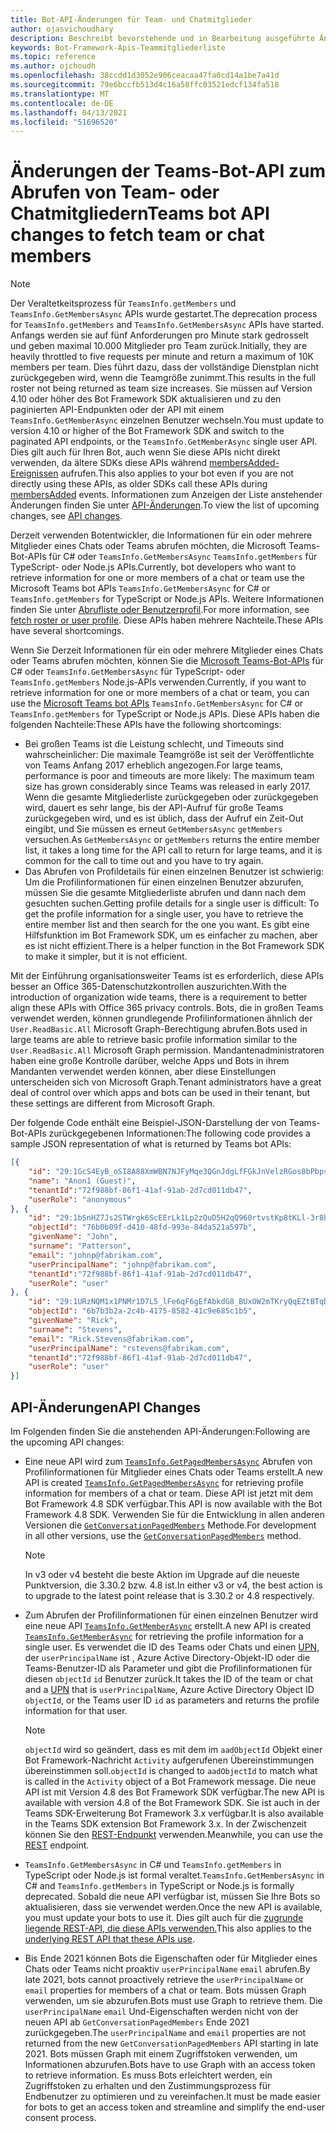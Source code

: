 ```yaml
---
title: Bot-API-Änderungen für Team- und Chatmitglieder
author: ojasvichoudhary
description: Beschreibt bevorstehende und in Bearbeitung ausgeführte Änderungen an den Bot-APIs, die zum Abrufen von Mitgliedern von Teams und Chats verwendet werden.
keywords: Bot-Framework-Apis-Teammitgliederliste
ms.topic: reference
ms.author: ojchoudh
ms.openlocfilehash: 38ccdd1d3052e906ceacaa47fa0cd14a1be7a41d
ms.sourcegitcommit: 79e6bccfb513d4c16a58ffc03521edcf134fa518
ms.translationtype: MT
ms.contentlocale: de-DE
ms.lasthandoff: 04/13/2021
ms.locfileid: "51696520"
---
```

# <a name="teams-bot-api-changes-to-fetch-team-or-chat-members"></a><span data-ttu-id="aad69-104">Änderungen der Teams-Bot-API zum Abrufen von Team- oder Chatmitgliedern</span><span class="sxs-lookup"><span data-stu-id="aad69-104">Teams bot API changes to fetch team or chat members</span></span>

>[!NOTE]
> <span data-ttu-id="aad69-105">Der Veraltetkeitsprozess für `TeamsInfo.getMembers` und `TeamsInfo.GetMembersAsync` APIs wurde gestartet.</span><span class="sxs-lookup"><span data-stu-id="aad69-105">The deprecation process for `TeamsInfo.getMembers` and `TeamsInfo.GetMembersAsync` APIs have started.</span></span> <span data-ttu-id="aad69-106">Anfangs werden sie auf fünf Anforderungen pro Minute stark gedrosselt und geben maximal 10.000 Mitglieder pro Team zurück.</span><span class="sxs-lookup"><span data-stu-id="aad69-106">Initially, they are heavily throttled to five requests per minute and return a maximum of 10K members per team.</span></span> <span data-ttu-id="aad69-107">Dies führt dazu, dass der vollständige Dienstplan nicht zurückgegeben wird, wenn die Teamgröße zunimmt.</span><span class="sxs-lookup"><span data-stu-id="aad69-107">This results in the full roster not being returned as team size increases.</span></span>
> <span data-ttu-id="aad69-108">Sie müssen auf Version 4.10 oder höher des Bot Framework SDK aktualisieren und zu den paginierten API-Endpunkten oder der API mit einem `TeamsInfo.GetMemberAsync` einzelnen Benutzer wechseln.</span><span class="sxs-lookup"><span data-stu-id="aad69-108">You must update to version 4.10 or higher of the Bot Framework SDK and switch to the paginated API endpoints, or the `TeamsInfo.GetMemberAsync` single user API.</span></span> <span data-ttu-id="aad69-109">Dies gilt auch für Ihren Bot, auch wenn Sie diese APIs nicht direkt verwenden, da ältere SDKs diese APIs während [membersAdded-Ereignissen](../bots/how-to/conversations/subscribe-to-conversation-events.md#team-members-added) aufrufen.</span><span class="sxs-lookup"><span data-stu-id="aad69-109">This also applies to your bot even if you are not directly using these APIs, as older SDKs call these APIs during [membersAdded](../bots/how-to/conversations/subscribe-to-conversation-events.md#team-members-added) events.</span></span> <span data-ttu-id="aad69-110">Informationen zum Anzeigen der Liste anstehender Änderungen finden Sie unter [API-Änderungen](team-chat-member-api-changes.md#api-changes).</span><span class="sxs-lookup"><span data-stu-id="aad69-110">To view the list of upcoming changes, see [API changes](team-chat-member-api-changes.md#api-changes).</span></span> 

<span data-ttu-id="aad69-111">Derzeit verwenden Botentwickler, die Informationen für ein oder mehrere Mitglieder eines Chats oder Teams abrufen möchten, die Microsoft Teams-Bot-APIs für C# oder `TeamsInfo.GetMembersAsync` `TeamsInfo.getMembers` für TypeScript- oder Node.js APIs.</span><span class="sxs-lookup"><span data-stu-id="aad69-111">Currently, bot developers who want to retrieve information for one or more members of a chat or team use the Microsoft Teams bot APIs `TeamsInfo.GetMembersAsync` for C# or `TeamsInfo.getMembers` for TypeScript or Node.js APIs.</span></span> <span data-ttu-id="aad69-112">Weitere Informationen finden Sie unter [Abrufliste oder Benutzerprofil](../bots/how-to/get-teams-context.md#fetch-the-roster-or-user-profile).</span><span class="sxs-lookup"><span data-stu-id="aad69-112">For more information, see [fetch roster or user profile](../bots/how-to/get-teams-context.md#fetch-the-roster-or-user-profile).</span></span> <span data-ttu-id="aad69-113">Diese APIs haben mehrere Nachteile.</span><span class="sxs-lookup"><span data-stu-id="aad69-113">These APIs have several shortcomings.</span></span>

<span data-ttu-id="aad69-114">Wenn Sie Derzeit Informationen für ein oder mehrere Mitglieder eines Chats oder Teams abrufen möchten, können Sie die [Microsoft Teams-Bot-APIs](https://docs.microsoft.com/microsoftteams/platform/bots/how-to/get-teams-context?tabs=dotnet#fetch-the-roster-or-user-profile) für C# oder `TeamsInfo.GetMembersAsync` für TypeScript- oder `TeamsInfo.getMembers` Node.js-APIs verwenden.</span><span class="sxs-lookup"><span data-stu-id="aad69-114">Currently, if you want to retrieve information for one or more members of a chat or team, you can use the [Microsoft Teams bot APIs](https://docs.microsoft.com/microsoftteams/platform/bots/how-to/get-teams-context?tabs=dotnet#fetch-the-roster-or-user-profile) `TeamsInfo.GetMembersAsync` for C# or `TeamsInfo.getMembers` for TypeScript or Node.js APIs.</span></span> <span data-ttu-id="aad69-115">Diese APIs haben die folgenden Nachteile:</span><span class="sxs-lookup"><span data-stu-id="aad69-115">These APIs have the following shortcomings:</span></span>

* <span data-ttu-id="aad69-116">Bei großen Teams ist die Leistung schlecht, und Timeouts sind wahrscheinlicher: Die maximale Teamgröße ist seit der Veröffentlichte von Teams Anfang 2017 erheblich angezogen.</span><span class="sxs-lookup"><span data-stu-id="aad69-116">For large teams, performance is poor and timeouts are more likely: The maximum team size has grown considerably since Teams was released in early 2017.</span></span> <span data-ttu-id="aad69-117">Wenn die gesamte Mitgliederliste zurückgegeben oder zurückgegeben wird, dauert es sehr lange, bis der API-Aufruf für große Teams zurückgegeben wird, und es ist üblich, dass der Aufruf ein Zeit-Out eingibt, und Sie müssen es erneut `GetMembersAsync` `getMembers` versuchen.</span><span class="sxs-lookup"><span data-stu-id="aad69-117">As `GetMembersAsync` or `getMembers` returns the entire member list, it takes a long time for the API call to return for large teams, and it is common for the call to time out and you have to try again.</span></span>
* <span data-ttu-id="aad69-118">Das Abrufen von Profildetails für einen einzelnen Benutzer ist schwierig: Um die Profilinformationen für einen einzelnen Benutzer abzurufen, müssen Sie die gesamte Mitgliederliste abrufen und dann nach dem gesuchten suchen.</span><span class="sxs-lookup"><span data-stu-id="aad69-118">Getting profile details for a single user is difficult: To get the profile information for a single user, you have to retrieve the entire member list and then search for the one you want.</span></span> <span data-ttu-id="aad69-119">Es gibt eine Hilfsfunktion im Bot Framework SDK, um es einfacher zu machen, aber es ist nicht effizient.</span><span class="sxs-lookup"><span data-stu-id="aad69-119">There is a helper function in the Bot Framework SDK to make it simpler, but it is not efficient.</span></span>

<span data-ttu-id="aad69-120">Mit der Einführung organisationsweiter Teams ist es erforderlich, diese APIs besser an Office 365-Datenschutzkontrollen auszurichten.</span><span class="sxs-lookup"><span data-stu-id="aad69-120">With the introduction of organization wide teams, there is a requirement to better align these APIs with Office 365 privacy controls.</span></span> <span data-ttu-id="aad69-121">Bots, die in großen Teams verwendet werden, können grundlegende Profilinformationen ähnlich der `User.ReadBasic.All` Microsoft Graph-Berechtigung abrufen.</span><span class="sxs-lookup"><span data-stu-id="aad69-121">Bots used in large teams are able to retrieve basic profile information similar to the `User.ReadBasic.All` Microsoft Graph permission.</span></span> <span data-ttu-id="aad69-122">Mandantenadministratoren haben eine große Kontrolle darüber, welche Apps und Bots in ihrem Mandanten verwendet werden können, aber diese Einstellungen unterscheiden sich von Microsoft Graph.</span><span class="sxs-lookup"><span data-stu-id="aad69-122">Tenant administrators have a great deal of control over which apps and bots can be used in their tenant, but these settings are different from Microsoft Graph.</span></span>

<span data-ttu-id="aad69-123">Der folgende Code enthält eine Beispiel-JSON-Darstellung der von Teams-Bot-APIs zurückgegebenen Informationen:</span><span class="sxs-lookup"><span data-stu-id="aad69-123">The following code provides a sample JSON representation of what is returned by Teams bot APIs:</span></span>

```json
[{
    "id": "29:1GcS4EyB_oSI8A88XmWBN7NJFyMqe3QGnJdgLfFGkJnVelzRGos0bPbpsfJjcbAD22bmKc4GMbrY2g4JDrrA8vM06X1-cHHle4zOE6U4ttcc",
    "name": "Anon1 (Guest)",
    "tenantId":"72f988bf-86f1-41af-91ab-2d7cd011db47",
    "userRole": "anonymous"
}, {
    "id": "29:1bSnHZ7Js2STWrgk6ScEErLk1Lp2zQuD5H2qQ960rtvstKp8tKLl-3r8b6DoW0QxZimuTxk_kupZ1DBMpvIQQUAZL-PNj0EORDvRZXy8kvWk",
    "objectId": "76b0b09f-d410-48fd-993e-84da521a597b",
    "givenName": "John",
    "surname": "Patterson",
    "email": "johnp@fabrikam.com",
    "userPrincipalName": "johnp@fabrikam.com",
    "tenantId":"72f988bf-86f1-41af-91ab-2d7cd011db47",
    "userRole": "user"
}, {
    "id": "29:1URzNQM1x1PNMr1D7L5_lFe6qF6gEfAbkdG8_BUxOW2mTKryQqEZtBTqDt10-MghkzjYDuUj4KG6nvg5lFAyjOLiGJ4jzhb99WrnI7XKriCs",
    "objectId": "6b7b3b2a-2c4b-4175-8582-41c9e685c1b5",
    "givenName": "Rick",
    "surname": "Stevens",
    "email": "Rick.Stevens@fabrikam.com",
    "userPrincipalName": "rstevens@fabrikam.com",
    "tenantId":"72f988bf-86f1-41af-91ab-2d7cd011db47",
    "userRole": "user"
}]
```

## <a name="api-changes"></a><span data-ttu-id="aad69-124">API-Änderungen</span><span class="sxs-lookup"><span data-stu-id="aad69-124">API Changes</span></span>

<span data-ttu-id="aad69-125">Im Folgenden finden Sie die anstehenden API-Änderungen:</span><span class="sxs-lookup"><span data-stu-id="aad69-125">Following are the upcoming API changes:</span></span>

* <span data-ttu-id="aad69-126">Eine neue API wird zum [`TeamsInfo.GetPagedMembersAsync`](https://docs.microsoft.com/microsoftteams/platform/bots/how-to/get-teams-context?tabs=dotnet#fetch-the-roster-or-user-profile) Abrufen von Profilinformationen für Mitglieder eines Chats oder Teams erstellt.</span><span class="sxs-lookup"><span data-stu-id="aad69-126">A new API is created [`TeamsInfo.GetPagedMembersAsync`](https://docs.microsoft.com/microsoftteams/platform/bots/how-to/get-teams-context?tabs=dotnet#fetch-the-roster-or-user-profile) for retrieving profile information for members of a chat or team.</span></span> <span data-ttu-id="aad69-127">Diese API ist jetzt mit dem Bot Framework 4.8 SDK verfügbar.</span><span class="sxs-lookup"><span data-stu-id="aad69-127">This API is now available with the Bot Framework 4.8 SDK.</span></span> <span data-ttu-id="aad69-128">Verwenden Sie für die Entwicklung in allen anderen Versionen die [`GetConversationPagedMembers`](https://docs.microsoft.com/dotnet/api/microsoft.bot.connector.conversationsextensions.getconversationpagedmembersasync?view=botbuilder-dotnet-stable&preserve-view=true) Methode.</span><span class="sxs-lookup"><span data-stu-id="aad69-128">For development in all other versions, use the [`GetConversationPagedMembers`](https://docs.microsoft.com/dotnet/api/microsoft.bot.connector.conversationsextensions.getconversationpagedmembersasync?view=botbuilder-dotnet-stable&preserve-view=true) method.</span></span>

    > [!NOTE]
    > <span data-ttu-id="aad69-129">In v3 oder v4 besteht die beste Aktion im Upgrade auf die neueste Punktversion, die 3.30.2 bzw. 4.8 ist.</span><span class="sxs-lookup"><span data-stu-id="aad69-129">In either v3 or v4, the best action is to upgrade to the latest point release that is 3.30.2 or 4.8 respectively.</span></span>

* <span data-ttu-id="aad69-130">Zum Abrufen der Profilinformationen für einen einzelnen Benutzer wird eine neue API [`TeamsInfo.GetMemberAsync`](https://docs.microsoft.com/microsoftteams/platform/bots/how-to/get-teams-context?tabs=dotnet#get-single-member-details) erstellt.</span><span class="sxs-lookup"><span data-stu-id="aad69-130">A new API is created [`TeamsInfo.GetMemberAsync`](https://docs.microsoft.com/microsoftteams/platform/bots/how-to/get-teams-context?tabs=dotnet#get-single-member-details) for retrieving the profile information for a single user.</span></span> <span data-ttu-id="aad69-131">Es verwendet die ID des Teams oder Chats und einen [UPN,](https://docs.microsoft.com/windows/win32/ad/naming-properties#userprincipalname) der `userPrincipalName` ist , Azure Active Directory-Objekt-ID oder die Teams-Benutzer-ID als Parameter und gibt die Profilinformationen für diesen `objectId` `id` Benutzer zurück.</span><span class="sxs-lookup"><span data-stu-id="aad69-131">It takes the ID of the team or chat and a [UPN](https://docs.microsoft.com/windows/win32/ad/naming-properties#userprincipalname) that is `userPrincipalName`, Azure Active Directory Object ID `objectId`, or the Teams user ID `id` as parameters and returns the profile information for that user.</span></span>

    > [!NOTE]
    > <span data-ttu-id="aad69-132">`objectId` wird so geändert, dass es mit dem im `aadObjectId` Objekt einer Bot Framework-Nachricht `Activity` aufgerufenen Übereinstimmungen übereinstimmen soll.</span><span class="sxs-lookup"><span data-stu-id="aad69-132">`objectId` is changed to `aadObjectId` to match what is called in the `Activity` object of a Bot Framework message.</span></span> <span data-ttu-id="aad69-133">Die neue API ist mit Version 4.8 des Bot Framework SDK verfügbar.</span><span class="sxs-lookup"><span data-stu-id="aad69-133">The new API is available with version 4.8 of the Bot Framework SDK.</span></span> <span data-ttu-id="aad69-134">Sie ist auch in der Teams SDK-Erweiterung Bot Framework 3.x verfügbar.</span><span class="sxs-lookup"><span data-stu-id="aad69-134">It is also available in the Teams SDK extension Bot Framework 3.x.</span></span> <span data-ttu-id="aad69-135">In der Zwischenzeit können Sie den [REST-Endpunkt](https://docs.microsoft.com/microsoftteams/platform/bots/how-to/get-teams-context?tabs=json#get-single-member-details) verwenden.</span><span class="sxs-lookup"><span data-stu-id="aad69-135">Meanwhile, you can use the [REST](https://docs.microsoft.com/microsoftteams/platform/bots/how-to/get-teams-context?tabs=json#get-single-member-details) endpoint.</span></span>

* <span data-ttu-id="aad69-136">`TeamsInfo.GetMembersAsync` in C# und `TeamsInfo.getMembers` in TypeScript oder Node.js ist formal veraltet.</span><span class="sxs-lookup"><span data-stu-id="aad69-136">`TeamsInfo.GetMembersAsync` in C# and `TeamsInfo.getMembers` in TypeScript or Node.js is formally deprecated.</span></span> <span data-ttu-id="aad69-137">Sobald die neue API verfügbar ist, müssen Sie Ihre Bots so aktualisieren, dass sie verwendet werden.</span><span class="sxs-lookup"><span data-stu-id="aad69-137">Once the new API is available, you must update your bots to use it.</span></span> <span data-ttu-id="aad69-138">Dies gilt auch für die [zugrunde liegende REST-API, die diese APIs verwenden.](https://docs.microsoft.com/microsoftteams/platform/bots/how-to/get-teams-context?tabs=json#tabpanel_CeZOj-G++Q_json)</span><span class="sxs-lookup"><span data-stu-id="aad69-138">This also applies to the [underlying REST API that these APIs use](https://docs.microsoft.com/microsoftteams/platform/bots/how-to/get-teams-context?tabs=json#tabpanel_CeZOj-G++Q_json).</span></span>
* <span data-ttu-id="aad69-139">Bis Ende 2021 können Bots die Eigenschaften oder für Mitglieder eines Chats oder Teams nicht proaktiv `userPrincipalName` `email` abrufen.</span><span class="sxs-lookup"><span data-stu-id="aad69-139">By late 2021, bots cannot proactively retrieve the `userPrincipalName` or `email` properties for members of a chat or team.</span></span> <span data-ttu-id="aad69-140">Bots müssen Graph verwenden, um sie abzurufen.</span><span class="sxs-lookup"><span data-stu-id="aad69-140">Bots must use Graph to retrieve them.</span></span> <span data-ttu-id="aad69-141">Die `userPrincipalName` `email` Und-Eigenschaften werden nicht von der neuen API ab `GetConversationPagedMembers` Ende 2021 zurückgegeben.</span><span class="sxs-lookup"><span data-stu-id="aad69-141">The `userPrincipalName` and `email` properties are not returned from the new `GetConversationPagedMembers` API starting in late 2021.</span></span> <span data-ttu-id="aad69-142">Bots müssen Graph mit einem Zugriffstoken verwenden, um Informationen abzurufen.</span><span class="sxs-lookup"><span data-stu-id="aad69-142">Bots have to use Graph with an access token to retrieve information.</span></span> <span data-ttu-id="aad69-143">Es muss Bots erleichtert werden, ein Zugriffstoken zu erhalten und den Zustimmungsprozess für Endbenutzer zu optimieren und zu vereinfachen.</span><span class="sxs-lookup"><span data-stu-id="aad69-143">It must be made easier for bots to get an access token and streamline and simplify the end-user consent process.</span></span>
